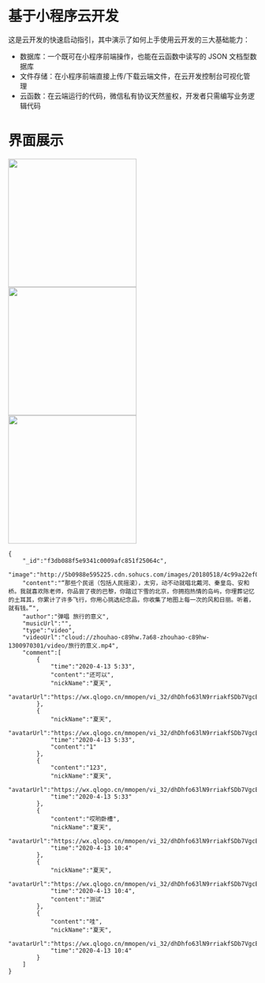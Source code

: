 # 基于小程序云开发

这是云开发的快速启动指引，其中演示了如何上手使用云开发的三大基础能力：
- 数据库：一个既可在小程序前端操作，也能在云函数中读写的 JSON 文档型数据库
- 文件存储：在小程序前端直接上传/下载云端文件，在云开发控制台可视化管理
- 云函数：在云端运行的代码，微信私有协议天然鉴权，开发者只需编写业务逻辑代码

# 界面展示

<img src="https://attachments-cdn.shimo.im/yuNu2GHoVb4UjEVX/WX20200413-181240_2x.png" width = "260" div />
<img src="https://attachments-cdn.shimo.im/Mc7fLQoFWzQrFij1.png" width = "260" div  />
<img src="https://attachments-cdn.shimo.im/hLWHt7Z48EoPTVI9.png" width = "260" div  />



```
{
    "_id":"f3db088f5e9341c0009afc851f25064c",
    "image":"http://5b0988e595225.cdn.sohucs.com/images/20180518/4c99a22ef08946459ccd846f538acf4b.jpeg",
    "content":"“那些个民谣（包括人民摇滚），太穷，动不动就唱北戴河、秦皇岛、安和桥。我就喜欢陈老师，你品尝了夜的巴黎，你踏过下雪的北京，你拥抱热情的岛屿，你埋葬记忆的土耳其，你累计了许多飞行，你用心挑选纪念品，你收集了地图上每一次的风和日丽。听着，就有钱。”",
    "author":"弹唱 旅行的意义",
    "musicUrl":"",
    "type":"video",
    "videoUrl":"cloud://zhouhao-c89hw.7a68-zhouhao-c89hw-1300970301/video/旅行的意义.mp4",
    "comment":[
        {
            "time":"2020-4-13 5:33",
            "content":"还可以",
            "nickName":"夏天",
            "avatarUrl":"https://wx.qlogo.cn/mmopen/vi_32/dhDhfo63lN9rriakfSDb7VgcEp1iaGS3Q7ugFVphF3Ox5Lib67iblyUfmyKUbnNua74KSyFO6VjNBTgvcXNicRP9mAg/132"
        },
        {
            "nickName":"夏天",
            "avatarUrl":"https://wx.qlogo.cn/mmopen/vi_32/dhDhfo63lN9rriakfSDb7VgcEp1iaGS3Q7ugFVphF3Ox5Lib67iblyUfmyKUbnNua74KSyFO6VjNBTgvcXNicRP9mAg/132",
            "time":"2020-4-13 5:33",
            "content":"1"
        },
        {
            "content":"123",
            "nickName":"夏天",
            "avatarUrl":"https://wx.qlogo.cn/mmopen/vi_32/dhDhfo63lN9rriakfSDb7VgcEp1iaGS3Q7ugFVphF3Ox5Lib67iblyUfmyKUbnNua74KSyFO6VjNBTgvcXNicRP9mAg/132",
            "time":"2020-4-13 5:33"
        },
        {
            "content":"哎哟卧槽",
            "nickName":"夏天",
            "avatarUrl":"https://wx.qlogo.cn/mmopen/vi_32/dhDhfo63lN9rriakfSDb7VgcEp1iaGS3Q7ugFVphF3Ox5Lib67iblyUfmyKUbnNua74KSyFO6VjNBTgvcXNicRP9mAg/132",
            "time":"2020-4-13 10:4"
        },
        {
            "nickName":"夏天",
            "avatarUrl":"https://wx.qlogo.cn/mmopen/vi_32/dhDhfo63lN9rriakfSDb7VgcEp1iaGS3Q7ugFVphF3Ox5Lib67iblyUfmyKUbnNua74KSyFO6VjNBTgvcXNicRP9mAg/132",
            "time":"2020-4-13 10:4",
            "content":"测试"
        },
        {
            "content":"哇",
            "nickName":"夏天",
            "avatarUrl":"https://wx.qlogo.cn/mmopen/vi_32/dhDhfo63lN9rriakfSDb7VgcEp1iaGS3Q7ugFVphF3Ox5Lib67iblyUfmyKUbnNua74KSyFO6VjNBTgvcXNicRP9mAg/132",
            "time":"2020-4-13 10:4"
        }
    ]
}
```
